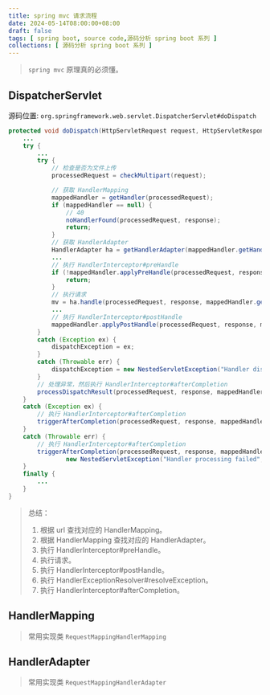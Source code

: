 ```yaml
---
title: spring mvc 请求流程
date: 2024-05-14T08:00:00+08:00
draft: false
tags: [ spring boot, source code,源码分析 spring boot 系列 ]
collections: [ 源码分析 spring boot 系列 ]
---
```


> `spring mvc` 原理真的必须懂。


## DispatcherServlet

源码位置: `org.springframework.web.servlet.DispatcherServlet#doDispatch`

```java
protected void doDispatch(HttpServletRequest request, HttpServletResponse response) throws Exception {
    ... 
    try {
        ...
        try {
            // 检查是否为文件上传
            processedRequest = checkMultipart(request);

            // 获取 HandlerMapping  
            mappedHandler = getHandler(processedRequest);
            if (mappedHandler == null) {
                // 40
                noHandlerFound(processedRequest, response);
                return;
            }
            // 获取 HandlerAdapter
            HandlerAdapter ha = getHandlerAdapter(mappedHandler.getHandler());
            ...
            // 执行 HandlerInterceptor#preHandle
            if (!mappedHandler.applyPreHandle(processedRequest, response)) {
                return;
            }
            // 执行请求
            mv = ha.handle(processedRequest, response, mappedHandler.getHandler());
            ...
            // 执行 HandlerInterceptor#postHandle
            mappedHandler.applyPostHandle(processedRequest, response, mv);
        }
        catch (Exception ex) {
            dispatchException = ex;
        }
        catch (Throwable err) {
            dispatchException = new NestedServletException("Handler dispatch failed", err);
        }
        // 处理异常，然后执行 HandlerInterceptor#afterCompletion
        processDispatchResult(processedRequest, response, mappedHandler, mv, dispatchException);
    }
    catch (Exception ex) {
        // 执行 HandlerInterceptor#afterCompletion
        triggerAfterCompletion(processedRequest, response, mappedHandler, ex);
    }
    catch (Throwable err) {
        // 执行 HandlerInterceptor#afterCompletion
        triggerAfterCompletion(processedRequest, response, mappedHandler,
                new NestedServletException("Handler processing failed", err));
    }
    finally {
        ...
    }
}
```

> 总结： <br/>
> 1. 根据 url 查找对应的 HandlerMapping。 <br/>
> 2. 根据 HandlerMapping  查找对应的 HandlerAdapter。 <br/>
> 3. 执行 HandlerInterceptor#preHandle。 <br/>
> 4. 执行请求。 <br/>
> 5. 执行 HandlerInterceptor#postHandle。 <br/>
> 6. 执行 HandlerExceptionResolver#resolveException。 <br/>
> 7. 执行 HandlerInterceptor#afterCompletion。 <br/>

## HandlerMapping

> 常用实现类 `RequestMappingHandlerMapping`

## HandlerAdapter

> 常用实现类 `RequestMappingHandlerAdapter`
